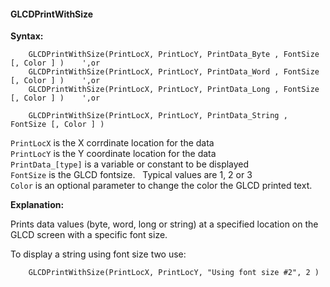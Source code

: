 <div class="section">

<div class="titlepage">

<div>

<div>

#### <span id="_glcdprintwithsize"></span>GLCDPrintWithSize

</div>

</div>

</div>

<span class="strong">**Syntax:**</span>

``` screen
    GLCDPrintWithSize(PrintLocX, PrintLocY, PrintData_Byte , FontSize [, Color ] )    ',or
    GLCDPrintWithSize(PrintLocX, PrintLocY, PrintData_Word , FontSize [, Color ] )    ',or
    GLCDPrintWithSize(PrintLocX, PrintLocY, PrintData_Long , FontSize [, Color ] )    ',or

    GLCDPrintWithSize(PrintLocX, PrintLocY, PrintData_String , FontSize [, Color ] )
```

  
  
`PrintLocX` is the X corrdinate location for the data  
`PrintLocY` is the Y coordinate location for the data  
`PrintData_[type]` is a variable or constant to be displayed  
`FontSize` is the GLCD fontsize.   Typical values are 1, 2 or 3  
`Color` is an optional parameter to change the color the GLCD printed
text.  
  
<span class="strong">**Explanation:**</span>  
  
Prints data values (byte, word, long or string) at a specified location
on the GLCD screen with a specific font size.  
  
To display a string using font size two use:  
  

``` screen
    GLCDPrintWithSize(PrintLocX, PrintLocY, "Using font size #2", 2 )
```

  
  

</div>
